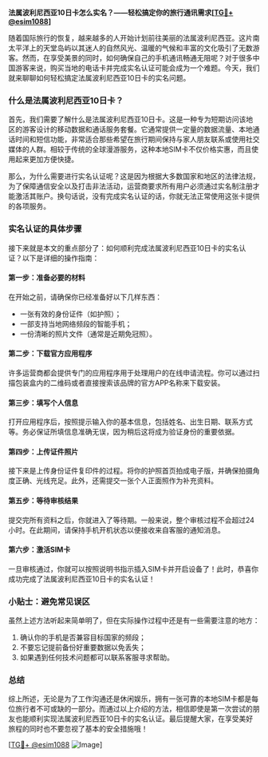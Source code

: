 **法属波利尼西亚10日卡怎么实名？——轻松搞定你的旅行通讯需求[[TG💪+ @esim1088](https://t.me/s/esim1088)]**

随着国际旅行的恢复，越来越多的人开始计划前往美丽的法属波利尼西亚。这片南太平洋上的天堂岛屿以其迷人的自然风光、温暖的气候和丰富的文化吸引了无数游客。然而，在享受美景的同时，如何确保自己的手机通讯畅通无阻呢？对于很多中国游客来说，购买当地的电话卡并完成实名认证可能会成为一个难题。今天，我们就来聊聊如何轻松搞定法属波利尼西亚10日卡的实名问题。

### 什么是法属波利尼西亚10日卡？

首先，我们需要了解什么是法属波利尼西亚10日卡。这是一种专为短期访问该地区的游客设计的移动数据和通话服务套餐。它通常提供一定量的数据流量、本地通话时间和短信功能，非常适合那些希望在旅行期间保持与家人朋友联系或使用社交媒体的人群。相较于传统的全球漫游服务，这种本地SIM卡不仅价格实惠，而且使用起来更加方便快捷。

那么，为什么需要进行实名认证呢？这是因为根据大多数国家和地区的法律法规，为了保障通信安全以及打击非法活动，运营商要求所有用户必须通过实名制注册才能激活其账户。换句话说，没有完成实名认证的话，你就无法正常使用这张卡提供的各项服务。

### 实名认证的具体步骤

接下来就是本文的重点部分了：如何顺利完成法属波利尼西亚10日卡的实名认证？以下是详细的操作指南：

#### 第一步：准备必要的材料
在开始之前，请确保你已经准备好以下几样东西：
- 一张有效的身份证件（如护照）；
- 一部支持当地网络频段的智能手机；
- 一份清晰的照片文件（通常是近期免冠照）。

#### 第二步：下载官方应用程序
许多运营商都会提供专门的应用程序用于处理用户的在线申请流程。你可以通过扫描包装盒内的二维码或者直接搜索该品牌的官方APP名称来下载安装。

#### 第三步：填写个人信息
打开应用程序后，按照提示输入你的基本信息，包括姓名、出生日期、联系方式等。务必保证所填信息准确无误，因为稍后这将成为验证身份的重要依据。

#### 第四步：上传证件照片
接下来是上传身份证件复印件的过程。将你的护照首页拍成电子版，并确保拍摄角度正确、光线充足。此外，还需提交一张个人正面照作为补充资料。

#### 第五步：等待审核结果
提交完所有资料之后，你就进入了等待期。一般来说，整个审核过程不会超过24小时。在此期间，请保持手机开机状态以便接收来自客服的通知消息。

#### 第六步：激活SIM卡
一旦审核通过，你就可以按照说明书指示插入SIM卡并开启设备了！此时，恭喜你成功完成了法属波利尼西亚10日卡的实名认证！

### 小贴士：避免常见误区
虽然上述方法听起来简单明了，但在实际操作过程中还是有一些需要注意的地方：
1. 确认你的手机是否兼容目标国家的频段；
2. 不要忘记提前备份好重要数据以免丢失；
3. 如果遇到任何技术问题都可以联系客服寻求帮助。

### 总结
综上所述，无论是为了工作沟通还是休闲娱乐，拥有一张可靠的本地SIM卡都是每位旅行者不可或缺的一部分。而通过以上介绍的方法，相信即使是第一次尝试的朋友也能顺利实现法属波利尼西亚10日卡的实名认证。最后提醒大家，在享受美好旅程的同时也不要忽视了基本的安全措施哦！

[[TG💪+ @esim1088](https://t.me/s/esim1088) ![Image](https://i.postimg.cc/4NQfJmqS/Snipaste-2025-05-13-00-14-12.png)]